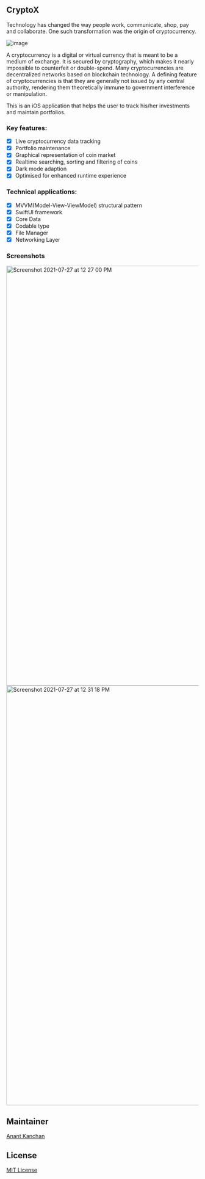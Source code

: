 ## CryptoX

Technology has changed the way people work, communicate, shop, pay and collaborate. One such transformation was the origin of cryptocurrency.

![image](https://user-images.githubusercontent.com/66024577/127145857-aee472c8-89f1-441f-9435-75e75c8402d0.png)

A cryptocurrency is a digital or virtual currency that is meant to be a medium of exchange. It is secured by cryptography, which makes it nearly impossible to counterfeit or double-spend. Many cryptocurrencies are decentralized networks based on blockchain technology. A defining feature of cryptocurrencies is that they are generally not issued by any central authority, rendering them theoretically immune to government interference or manipulation.

This is an iOS application that helps the user to track his/her investments and maintain portfolios.

### Key features:
- [x] Live cryptocurrency data tracking
- [x] Portfolio maintenance
- [x] Graphical representation of coin market
- [x] Realtime searching, sorting and filtering of coins
- [x] Dark mode adaption
- [x] Optimised for enhanced runtime experience

### Technical applications:
- [x] MVVM(Model-View-ViewModel) structural pattern
- [x] SwiftUI framework
- [x] Core Data
- [x] Codable type 
- [x] File Manager
- [x] Networking Layer

### Screenshots

<img width="1100" alt="Screenshot 2021-07-27 at 12 27 00 PM" src="https://user-images.githubusercontent.com/66024577/127138930-b09a592f-3eae-45e1-834c-a6278d006bd7.png">

<img width="1100" alt="Screenshot 2021-07-27 at 12 31 18 PM" src="https://user-images.githubusercontent.com/66024577/127138952-d48bb7ac-2f9d-4439-b21c-1d97152d5f98.png">


## Maintainer

[Anant Kanchan](https://github.com/anantcodes)


## License

[MIT License](https://github.com/anantcodes/CryptoX/blob/master/LICENSE)
